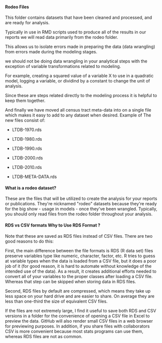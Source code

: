 #### Rodeo Files

This folder contains datasets that have been cleaned and processed, and are ready for analysis. 

Typically in use in RMD scripts used to produce all of the results in our reports we will read data primarily from the rodeo folder.

This allows us to isolate errors made in preparing the data (data wrangling) from errors made during the modeling stages.

we should not be doing data wrangling in your analytical steps with the exception of variable transformations related to modeling. 

For example, creating a squared value of a variable X to use in a quadratic model, logging a variable, or dividind by a constant to change the unit of analysis. 

Since these are steps related directly to the modeling process it is helpful to keep them together.

And finally we have moved all census tract meta-data into on a single file which makes it easy to add to any dataset when desired. Example of The new files consist of:

- LTDB-1970.rds

- LTDB-1980.rds

- LTDB-1990.rds

- LTDB-2000.rds

- LTDB-2010.rds

- LTDB-META-DATA.rds

#### What is a rodeo dataset? 

These are the files that will be utilized to create the analysis for your reports or publications. They're nicknamed "rodeo" datasets because they're ready for the big show - usage in models - once they've been wrangled. Typically, you should only read files from the rodeo folder throughout your analysis.

#### RDS vs CSV formats Why to Use RDS Format ?

Note that these are saved as RDS files instead of CSV files. There are two good reasons to do this:

First, the main difference between the file formats is RDS (R data set) files preserve variables type like numeric, character, factor, etc. R tries to guess at variable types when the data is loaded from a CSV file, but it does a poor job of it (for good reason, it is hard to automate without knowledge of the intended use of the data). As a result, it creates additional efforts needed to convert all of your variables to the proper classes after loading a CSV file. Whereas that step can be skipped when storing data in RDS files.

Second, RDS files by default are compressed, which means they take up less space on your hard drive and are easier to share. On average they are less than one-third the size of equivalent CSV files.

If the files are not extremely large, I find it useful to save both RDS and CSV versions in a folder for the convenience of opening a CSV file in Excel to preview the data. GitHub will also render small CSV files in a web browser for previewing purposes. In addition, if you share files with collaborators CSV is more convenient because most stats programs can use them, whereas RDS files are not as common.
